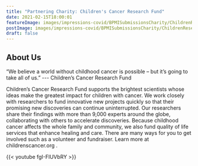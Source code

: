 ```yaml
---
title: "Partnering Charity: Children's Cancer Research Fund"
date: 2021-02-15T18:00:01
featureImage: images/impressions-covid/BPMISubmissionsCharity/ChildrenResearch/feature-image.jpg
postImage: images/impressions-covid/BPMISubmissionsCharity/ChildrenResearch/post-image.jpg
draft: false
---
```


## About Us
“We believe a world without childhood cancer is possible – but it’s going to take all of us.” --- Children’s Cancer Research Fund 

Children’s Cancer Research Fund supports the brightest scientists whose ideas make the greatest impact for children with cancer. We work closely with researchers to fund innovative new projects quickly so that their promising new discoveries can continue uninterrupted. Our researchers share their findings with more than 9,000 experts around the globe, collaborating with others to accelerate discoveries. Because childhood cancer affects the whole family and community, we also fund quality of life services that enhance healing and care. 
There are many ways for you to get involved such as a volunteer and fundraiser. Learn more at childrenscancer.org .

{{< youtube fgI-FlUVbRY >}}
